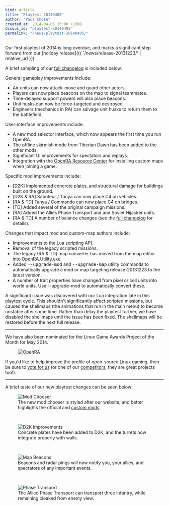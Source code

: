 ```yaml
---
kind: article
title: "Playtest 20140405"
author: "Paul Chote"
created_at: 2014-04-05 15:00 +1300
disqus_id: "playtest-20140405"
permalink: "/news/playtest-20140405/"
---
```


Our first playtest of 2014 is long overdue, and marks a significant step forward from our [holiday release]({{ '/news/release-20131223/' | relative_url }}).

A brief sampling of our [full changelog](https://github.com/OpenRA/OpenRA/blob/playtest-20140405/CHANGELOG) is included below.

General gameplay improvements include:

- Air units can now attack-move and guard other actors.
- Players can now place beacons on the map to signal teammates.
- Time-delayed support powers will also place beacons.
- Unit husks can now be force-targeted and destroyed.
- Engineers (mechanics in RA) can salvage unit husks to return them to the battlefield.

User-interface improvements include:

- A new mod selector interface, which now appears the first time you run OpenRA.
- The offline skirmish mode from Tiberian Dawn has been added to the other mods.
- Significant UI improvements for spectators and replays.
- Integration with the [OpenRA Resource Center](https://resource.openra.net) for installing custom maps when joining a game.

Specific mod improvements include:

- [D2K] Implemented concrete plates, and structural damage for buildings built on the ground.
- [D2K &amp; RA] Saboteur / Tanya can now place C4 on vehicles.
- [RA &amp; TD] Tanya / Commando can now place C4 on bridges.
- [TD] Added several of the original campaign missions.
- [RA] Added the Allies Phase Transport and and Soviet Hijacker units.
- [RA &amp; TD] A number of balance changes (see the [full changelog](https://github.com/OpenRA/OpenRA/blob/playtest-20140405/CHANGELOG) for details).

Changes that impact mod and custom-map authors include:

- Improvements to the Lua scripting API.
- Removal of the legacy scripted missions.
- The legacy (RA &amp; TD) map converter has moved from the map editor into OpenRA.Utility.exe.
- Added <span style="font-family: monospace;" markdown="0">--upgrade-mod</span> and <span style="font-family: monospace;" markdown="0">--upgrade-map</span> utility commands to automatically upgrade a mod or map targeting release-20131223 to the latest version.
- A number of trait properties have changed from pixel or cell units into world units. Use --upgrade-mod to automatically convert these.


A significant issue was discovered with our Lua integration late in this playtest cycle.  This shouldn't significantly affect scripted missions, but caused the shellmaps (the animations that run in the main menu) to become unstable after some time.
Rather than delay the playtest further, we have disabled the shellmaps until the issue has been fixed.  The shellmaps will be restored before the next full release.

<hr />

We have also been nominated for the Linux Game Awards Project of the Month for May 2014.

<figure>
  <img src="{{ '/images/news/20140405-potm-banner.webp' | relative_url }}" loading="lazy" alt="OpenRA" />
</figure>

If you'd like to help improve the profile of open-source Linux gaming, then be sure to [vote for us](https://www.linuxgameawards.org/game/openra) (or one of our [competitors](https://www.linuxgameawards.org/award-instance/project-of-the-month-may-2014), they are great projects too!).

<hr />

A brief taste of our new playtest changes can be seen below:

<figure>
  <img src="{{ '/images/news/20140405-modchooser.webp' | relative_url }}" loading="lazy" alt="Mod Chooser" />
  <figcaption>The new mod chooser is styled after our website, and better highlights the official and <a href="https://github.com/OpenRA/OpenRA/wiki/Modding-Guide">custom mods</a>.</figcaption>
</figure>
<br />
<figure>
  <img src="{{ '/images/news/20140405-d2k.webp' | relative_url }}" loading="lazy" alt="D2K Improvements" />
  <figcaption>Concrete plates have been added to D2K, and the turrets now integrate properly with walls.</figcaption>
</figure>
<br />
<figure>
  <img src="{{ '/images/news/20140405-beacons.webp' | relative_url }}" loading="lazy" alt="Map Beacons" />
  <figcaption>Beacons and radar pings will now notify you, your allies, and spectators of any important events.</figcaption>
</figure>
<br />
<figure>
  <img src="{{ '/images/news/20140405-ra.webp' | relative_url }}" loading="lazy" alt="Phase Transport" />
  <figcaption>The Allied Phase Transport can transport three infantry, while remaining cloaked from enemy view.</figcaption>
</figure>
